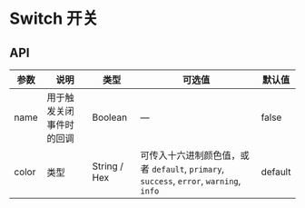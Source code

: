 
# Switch 开关

<template>
  <switch />
</template>

## API

| 参数      | 说明          | 类型      | 可选值                           | 默认值  |
|---------- |-------------- |---------- |--------------------------------  |-------- |
| name | 用于触发关闭事件时的回调 | Boolean | — | false |
| color | 类型 | String / Hex | 可传入十六进制颜色值，或者 `default`, `primary`, `success`, `error`, `warning`, `info` | default |
